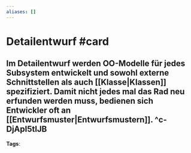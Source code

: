 ```yaml
---
aliases: []
---
```


# Detailentwurf #card
Im Detailentwurf werden OO-Modelle für jedes Subsystem entwickelt und sowohl externe Schnittstellen als auch [[Klasse|Klassen]] spezifiziert. Damit nicht jedes mal das Rad neu erfunden werden muss, bedienen sich Entwickler oft an [[Entwurfsmuster|Entwurfsmustern]].
^c-DjApI5tlJB
---
**Tags**: 